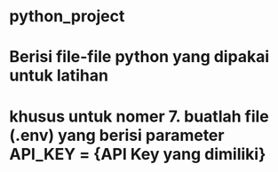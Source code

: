 # python_project

# Berisi file-file python yang dipakai untuk latihan

# khusus untuk nomer 7. buatlah file (.env) yang berisi parameter API_KEY = {API Key yang dimiliki}

